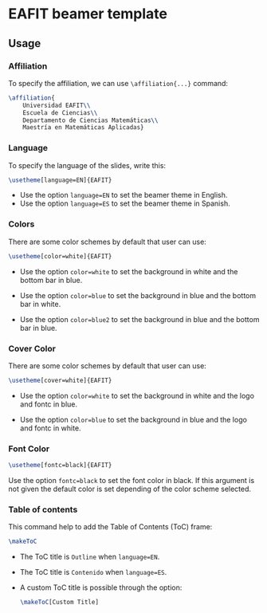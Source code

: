 
# EAFIT beamer template

## Usage

### Affiliation

To specify the affiliation, we can use `\affiliation{...}` command:

```latex
\affiliation{
	Universidad EAFIT\\
	Escuela de Ciencias\\
	Departamento de Ciencias Matemáticas\\
	Maestría en Matemáticas Aplicadas}
```

### Language

To specify the language of the slides, write this:

```latex
\usetheme[language=EN]{EAFIT}
```

- Use the option `language=EN` to set the beamer theme in English.
- Use the option `language=ES` to set the beamer theme in Spanish.

### Colors

There are some color schemes by default that user can use:

```latex
\usetheme[color=white]{EAFIT}
```

- Use the option `color=white` to set the background in white and
the bottom bar in blue.

- Use the option `color=blue` to set the background in blue and
the bottom bar in white.

- Use the option `color=blue2` to set the background in blue and
the bottom bar in blue.

### Cover Color

There are some color schemes by default that user can use:

```latex
\usetheme[cover=white]{EAFIT}
```

- Use the option `color=white` to set the background in white and
the logo and fontc in blue.

- Use the option `color=blue` to set the background in blue and
the logo and fontc in white.



### Font Color

```latex
\usetheme[fontc=black]{EAFIT}
```

Use the option `fontc=black` to set the font color in black. If this
argument is not given the default color is set depending of the
color scheme selected.

### Table of contents

This command help to add the Table of Contents (ToC) frame:

```latex
\makeToC
```

- The ToC title is  `Outline` when `language=EN`.
- The ToC title is  `Contenido` when `language=ES`.
- A custom ToC title is possible through the option:

	```latex
	\makeToC[Custom Title]
	```


